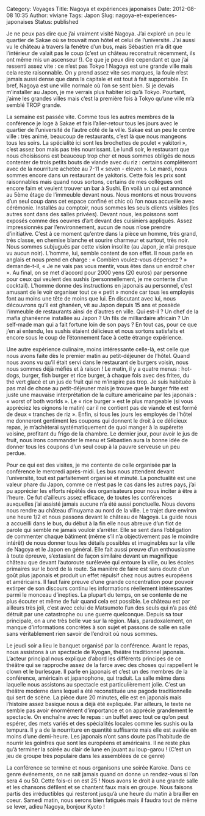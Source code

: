 Category: Voyages
Title: Nagoya et expériences japonaises
Date: 2012-08-08 10:35
Author: viviane
Tags: Japon
Slug: nagoya-et-experiences-japonaises
Status: published

<div>

Je ne peux pas dire que j’ai vraiment visité Nagoya. J’ai exploré un peu le quartier de Sakae où se trouvait mon hôtel et celui de l’université. J’ai aussi vu le château à travers la fenêtre d’un bus, mais Sébastien m’a dit que l’intérieur de valait pas le coup (c’est un château reconstruit récemment, ils ont même mis un ascenseur !). Ce que je peux dire cependant et que j’ai ressenti assez vite : ce n’est pas Tokyo ! Nagoya est une grande ville mais cela reste raisonnable. On y prend assez vite ses marques, la foule n’est jamais aussi dense que dans la capitale et est tout à fait supportable. En bref, Nagoya est une ville normale où l’on se sent bien. Si je devais m’installer au Japon, je me verrais plus habiter ici qu’à Tokyo. Pourtant, j’aime les grandes villes mais c’est la première fois à Tokyo qu’une ville m’a semblé TROP grande.

La semaine est passée vite. Comme tous les autres membres de la conférence je loge à Sakae et fais l’aller-retour tous les jours avec le quartier de l’université de l’autre côté de la ville. Sakae est un peu le centre ville : très animé, beaucoup de restaurants, c’est là que nous mangeons tous les soirs. La spécialité ici sont les brochettes de poulet « yakitori », c’est assez bon mais pas très nourrissant. Le lundi soir, le restaurant que nous choisissons est beaucoup trop cher et nous sommes obligés de nous contenter de trois petits bouts de viande avec du riz : certains compléteront avec de la nourriture achetée au 7-11 « seven - eleven ». Le mardi, nous sommes encore dans un restaurant de yakitoris. Cette fois les prix sont raisonnables mais quand nous sortons, certains de mes collègues ont encore faim et veulent trouver un bar à Sushi. En voilà un qui est annoncé au 5ème étage de l’immeuble devant nous. Nous montons et nous trouvons d’un seul coup dans cet espace confiné et chic où l’on nous accueille avec cérémonie. Installés au comptoir, nous sommes les seuls clients visibles (les autres sont dans des salles privées). Devant nous, les poissons sont exposés comme des oeuvres d’art devant des cuisiniers appliqués. Assez impressionnés par l’environnement, aucun de nous n’ose prendre d’initiative. C’est à ce moment qu’entre dans la pièce un homme, très grand, très classe, en chemise blanche et sourire charmeur et surtout, très noir. Nous sommes subjugués par cette vision insolite (au Japon, je n’ai presque vu aucun noir). L’homme, lui, semble content de son effet. Il nous parle en anglais et nous prend en charge : « Combien voulez-vous dépensez ? » demande-t-il, « Je ne vais pas vous mentir, vous êtes dans un endroit cher ». Au final, on se met d’accord pour 2000 yens (20 euros) par personne pour ceux qui veulent des sushis (personnellement, je me contente d’un cocktail). L’homme donne des instructions en japonais au personnel, c’est amusant de le voir organiser tout ce « petit » monde car tous les employés font au moins une tête de moins que lui. En discutant avec lui, nous découvrons qu’il est ghanéen, vit au Japon depuis 15 ans et possède l’immeuble de restaurants ainsi de d’autres en ville. Qui est-il ? Un chef de la mafia ghanéenne installée au Japon ? Un fils de milliardaire africain ? Un self-made man qui a fait fortune loin de son pays ? En tout cas, pour ce que j’en ai entendu, les sushis étaient délicieux et nous sortons satisfaits et encore sous le coup de l’étonnement face à cette étrange expérience.

Une autre expérience culinaire, moins intéressante celle-là, est celle que nous avons faite dès le premier matin au petit-déjeuner de l’hôtel. Quand nous avons vu qu’il était servi dans le restaurant de burgers voisin, nous nous sommes déjà méfiés et à raison ! Le matin, il y a quatre menus : hot-dogs, burger, fish burger et rice burger, à chaque fois avec des frites, du thé vert glacé et un jus de fruit qui ne m’inspire pas trop. Je suis habituée à pas mal de chose au petit-déjeuner mais je trouve que le burger frite est juste une mauvaise interprétation de la culture américaine par les japonais : « worst of both worlds ». Le « rice burger » est le plus mangeable (si vous appréciez les oignons le matin) car il ne contient pas de viande et est formé de deux « tranches de riz ». Enfin, si tous les jours les employés de l’hôtel me donneront gentiment les coupons qui donnent le droit à ce délicieux repas, je m’achèterai systématiquement de quoi manger à la supérette voisine, profitant du frigo de la chambre. Le dernier jour, pour avoir le jus de fruit, nous irons commander le menu et Sébastien aura la bonne idée de donner tous les coupons d’un seul coup à la pauvre serveuse un peu perdue.

Pour ce qui est des visites, je me contente de celle organisée par la conférence le mercredi après-midi. Les bus nous attendent devant l’université, tout est parfaitement organisé et minuté. La ponctualité est une valeur phare du Japon, comme ce n’est pas le cas dans les autres pays, j’ai pu apprécier les efforts répétés des organisateurs pour nous inciter à être à l’heure. Ce fut d’ailleurs assez efficace, de toutes les conférences auxquelles j’ai assisté jamais aucune n’a été aussi ponctuelle. Nous devons nous rendre au château d’Inuyama au nord de la ville. Le trajet dure environ une heure 1/2 et nous passons devant le château de Nagoya. La guide nous a accueilli dans le bus, du début à la fin elle nous abreuve d’un flot de parole qui semble ne jamais vouloir s’arrêter. Elle se sent dans l’obligation de commenter chaque bâtiment (même s’il n’a objectivement pas le moindre intérêt) de nous donner tous les détails possibles et imaginables sur la ville de Nagoya et le Japon en général. Elle fait aussi preuve d’un enthousiasme à toute épreuve, s’extasiant de façon similaire devant un magnifique château que devant l’autoroute surélevée qui entoure la ville, ou les écoles primaires sur le bord de la route. Sa manière de faire est sans doute d’un goût plus japonais et produit un effet répulsif chez nous autres européens et américains. Il faut faire preuve d’une grande concentration pour pouvoir extirper de son discours continu les informations réellement intéressantes parmi le monceau d’inepties. La plupart du temps, on se contente de ne plus écouter et même de fuir quand cela est possible. Le château est par ailleurs très joli, c’est avec celui de Matsumoto l’un des seuls qui n’a pas été détruit par une catastrophe ou une guerre quelconque. Depuis sa tour principale, on a une très belle vue sur la région. Mais, paradoxalement, on manque d’informations concrètes à son sujet et passons de salle en salle sans véritablement rien savoir de l’endroit où nous sommes.

Le jeudi soir a lieu le banquet organisé par la conférence. Avant le repas, nous assistons à un spectacle de Kyogan, théâtre traditionnel japonais. L’acteur principal nous explique d’abord les différents principes de ce théâtre qui se rapproche assez de la farce avec des choses qui rappellent le clown et le burlesque. Il parle en japonais et c’est un des membres de la conférence, américain et japanophone, qui traduit. La salle même dans laquelle nous assistons au spectacle est particulièrement jolie. C’est un théâtre moderne dans lequel a été reconstituée une pagode traditionnelle qui sert de scène. La pièce dure 20 minutes, elle est en japonais mais l’histoire assez basique nous a déjà été expliquée. Par ailleurs, le texte ne semble pas avoir énormément d’importance et on apprécie grandement le spectacle. On enchaîne avec le repas : un buffet avec tout ce qu’on peut espérer, des mets variés et des spécialités locales comme les sushis ou la tempura. Il y a de la nourriture en quantité suffisante mais elle est avalée en moins d’une demi-heure. Les japonais n’ont sans doute pas l’habitude de nourrir les goinfres que sont les européens et américains. Il ne reste plus qu’à terminer la soirée au clair de lune en jouant au loup-garou ! (C’est un jeu de groupe très populaire dans les assemblées de ce genre)

La conférence se termine et nous organisons une soirée Karoke. Dans ce genre événements, on ne sait jamais quand on donne un rendez-vous si l’on sera 4 ou 50. Cette fois-ci on est 25 ! Nous avons le droit à une grande salle et les chansons défilent et se chantent faux mais en groupe. Nous faisons partis des irréductibles qui resteront jusqu’à une heure du matin à brailler en coeur. Samedi matin, nous serons bien fatigués mais il faudra tout de même se lever, adieu Nagoya, bonjour Kyoto !

</div>